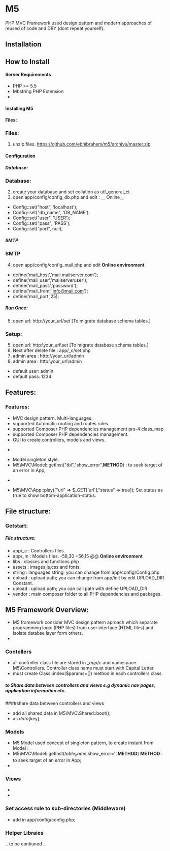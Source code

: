 # M5
PHP MVC Framework used design pattern and modern approaches of reused of code and DRY (dont repeat yourself).

## Installation
## How to Install

#### Server Requirements
- PHP >= 5.5
- Mbstring PHP Extension
-
#### Installing M5
#### Files:
### Files:
1. unzip files.
https://github.com/ebnibrahem/m5/archive/master.zip
#### Configuration

##### Database:
### Database:
2. create your database and set collation as utf_general_ci.
3. open app/config/config_db.php and edit :
__ Online__
- Config::set("host", 'localhost');
- Config::set("db_name", 'DB_NAME');
- Config::set("user", 'USER');
- Config::set("pass", 'PASS');
- Config::set("port", null);

##### SMTP
### SMTP
4. open app/config/config_mail.php and edit
__Online environment__
- define('mail_host','mail.mailserver.com');
- define('mail_user','mailserveruser');
- define('mail_pass','password');
- define('mail_from','info@mail.com');
- define('mail_port',25);

##### Run Once:
5. open url: http://your_url/set  [To migrate database schema tables.]
### Setup:
5. open url: http:\\your_url\set  [To migrate database schema tables.]
6. Next after delete file : app/_c/set.php
7. admin area : http://your_url/admin
7. admin area : http:\\your_url\admin
- default user: admin
- default pass: 1234

## Features:
### Features:
- MVC design pattern.
Multi-languages.
- supported Automatic routing and routes rules.
- supported Composer PHP dependencies management  prs-4 class_map.
- supported Composer PHP dependencies management.
- GUI to create controllers, models and views.
+
- Model singleton style.
- M5\MVC\Model::getInst("tbl","show_error",__METHOD__) : to seek target of an error in App;
+
- M5\MVC\App::play(["url" => $_GET['url'],"status" => true]);
Set status as true to show bottom-application-status.


## File structure:
### Getstart:
##### File structure:

- app/_c   : Controllers files.
- app/_m   : Models files.
-58,30 +56,15 @@ __Online environment__
- libs     : classes and functions.php
- assets   : images,js,css and fonts.
- string   : languages string. you can change from  app/config/Config.php
- upload   : upload path; you can change from app/init by edit UPLOAD_DIR Constant.
- upload   : upload path; you can call path with define UPLOAD_DIR
- vendor   : main composer folder to all PHP dependencies and packages.

## M5 Framework Overview:
- M5 framework consider MVC design pattern aproach which separate programming logic (PHP files) from user interface (HTML files) and isolate databse layer form others.
-
### Contollers
- all controller class file are stored in __app/_c__ and namespace M5\Controllers. Controller class name must start with Capital Letter.
- must create Class::index($params=[]) method in each controllers class.
##### to Share data between controllers and views e.g dynamic nav pages, application information etc.
####share data between controllers and views
- add all shared data in M5\MVC\Shared::boot();
- as $data[$key].

### Models
- M5 Model used concept of singleton pattern, to create instant from Model :
- M5\MVC\Model::getInst($table_name,$show_error='',____METHOD____) ____METHOD____ : to seek target of an error in App;
-
### Views
-
-
### Set access rule to sub-directories (Middleware)
- add  in app/config/config.php;

### Helper Libraies

.. to be contiuned ..